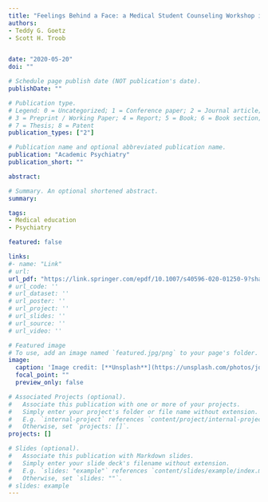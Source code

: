 ```yaml
---
title: "Feelings Behind a Face: a Medical Student Counseling Workshop in Facial Reconstructive Surgery"
authors:
- Teddy G. Goetz  
- Scott H. Troob


date: "2020-05-20"
doi: ""

# Schedule page publish date (NOT publication's date).
publishDate: ""

# Publication type.
# Legend: 0 = Uncategorized; 1 = Conference paper; 2 = Journal article;
# 3 = Preprint / Working Paper; 4 = Report; 5 = Book; 6 = Book section;
# 7 = Thesis; 8 = Patent
publication_types: ["2"]

# Publication name and optional abbreviated publication name.
publication: "Academic Psychiatry"
publication_short: ""

abstract:

# Summary. An optional shortened abstract.
summary:

tags:
- Medical education
- Psychiatry

featured: false

links:
#- name: "Link"
# url: 
url_pdf: "https://link.springer.com/epdf/10.1007/s40596-020-01250-9?sharing_token=qsMmewWTtF9b3PR9fVo52Pe4RwlQNchNByi7wbcMAY5cxqpMbklPlSX1WvT-icrEiuc3mM8gICNjR6if6PG-MwNVOk2tVnEhlpRHe498jndo4cfgZ1c-CNwjZVoB3eIN7fV0SM2i8jO6t0DAhUL5DxAGh0C7GLgD-sVw5ZFAeSU%3D"
# url_code: ''
# url_dataset: ''
# url_poster: ''
# url_project: ''
# url_slides: ''
# url_source: ''
# url_video: ''

# Featured image
# To use, add an image named `featured.jpg/png` to your page's folder. 
image:
  caption: 'Image credit: [**Unsplash**](https://unsplash.com/photos/jdD8gXaTZsc)'
  focal_point: ""
  preview_only: false

# Associated Projects (optional).
#   Associate this publication with one or more of your projects.
#   Simply enter your project's folder or file name without extension.
#   E.g. `internal-project` references `content/project/internal-project/index.md`.
#   Otherwise, set `projects: []`.
projects: []

# Slides (optional).
#   Associate this publication with Markdown slides.
#   Simply enter your slide deck's filename without extension.
#   E.g. `slides: "example"` references `content/slides/example/index.md`.
#   Otherwise, set `slides: ""`.
# slides: example
---
```




